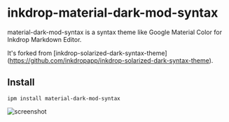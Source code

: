# inkdrop-material-dark-mod-syntax

material-dark-mod-syntax is a syntax theme like Google Material Color for Inkdrop Markdown Editor.

It's forked from [inkdrop-solarized-dark-syntax-theme] (https://github.com/inkdropapp/inkdrop-solarized-dark-syntax-theme).

## Install

```
ipm install material-dark-mod-syntax
```

![screenshot](https://github.com/yuru7/inkdrop-material-dark-mod-syntax/raw/images/screenshot01.png)

